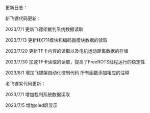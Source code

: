 更新日志：

新飞镖代码更新：

2023/7/1 更新飞镖架裁判系统数据读取

2023/7/13 更新HX711模块和编码器模块数据的读取

2023/7/20 更新TF卡内容的读取以及电机运动距离数据的存储

2023/7/30 加速TF卡读取的读取，提高了FreeROTS线程运行的稳定性

2023/8/1 增加飞镖架自动化控制代码 所有函数添加相应的注释



老飞镖架代码更新：

2023/7/1 增加裁判系统数据读取

2023/7/5 增加oled屏显示